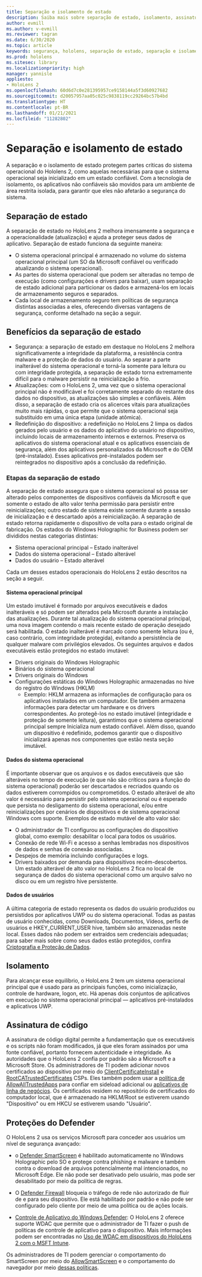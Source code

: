 ```yaml
---
title: Separação e isolamento de estado
description: Saiba mais sobre separação de estado, isolamento, assinatura de código e aplicativos de proteção no dispositivo de realidade misturada do HoloLens 2.
author: evmill
ms.author: v-evmill
ms.reviewer: tagran
ms.date: 6/30/2020
ms.topic: article
keywords: segurança, hololens, separação de estado, separação e isolamento de estado, hololens 2, hololens2, segurança, visão geral de segurança, arquitetura de segurança, arquitetura, arquitetura do hololens 2
ms.prod: hololens
ms.sitesec: library
ms.localizationpriority: high
manager: yannisle
appliesto:
- HoloLens 2
ms.openlocfilehash: 60d6d7c0e281395957ce9158144a5f3d60927682
ms.sourcegitcommit: d20057957aa05c025c9838119cc29264bc57b4bd
ms.translationtype: HT
ms.contentlocale: pt-BR
ms.lasthandoff: 01/21/2021
ms.locfileid: "11282802"
---
```

# Separação e isolamento de estado

A separação e o isolamento de estado protegem partes críticas do sistema operacional do Hololens 2, como aquelas necessárias para que o sistema operacional seja inicializado em um estado confiável. Com a tecnologia de isolamento, os aplicativos não confiáveis são movidos para um ambiente de área restrita isolada, para garantir que eles não afetarão a segurança do sistema.

## Separação de estado

A separação de estado no HoloLens 2 melhora imensamente a segurança e a operacionalidade (atualização) e ajuda a proteger seus dados de aplicativo.  Separação de estado funciona da seguinte maneira:
  * O sistema operacional principal é armazenado no volume do sistema operacional principal (um SO da Microsoft confiável ou verificado atualizando o sistema operacional).
  * As partes do sistema operacional que podem ser alteradas no tempo de execução (como configurações e drivers para baixar), usam separação de estado adicional para particionar os dados e armazená-los em locais de armazenamento seguros e separados.
  * Cada local de armazenamento seguro tem políticas de segurança distintas associadas a eles, oferecendo diversas vantagens de segurança, conforme detalhado na seção a seguir.

## Benefícios da separação de estado

  * Segurança: a separação de estado em destaque no HoloLens 2 melhora significativamente a integridade da plataforma, a resistência contra malware e a proteção de dados do usuário. Ao separar a parte inalterável do sistema operacional e torná-la somente para leitura ou com integridade protegida, a separação de estado torna extremamente difícil para o malware persistir na reinicialização a frio. 
  * Atualizações: com o HoloLens 2, uma vez que o sistema operacional principal não é modificável e foi corretamente separado do restante dos dados no dispositivo, as atualizações são simples e confiáveis.  Além disso, a separação de estado cria os alicerces vitais para atualizações muito mais rápidas, o que permite que o sistema operacional seja substituído em uma única etapa (unidade atômica).
  * Redefinição do dispositivo: a redefinição no HoloLens 2 limpa os dados gerados pelo usuário e os dados do aplicativo do usuário no dispositivo, incluindo locais de armazenamento internos e externos. Preserva os aplicativos do sistema operacional atual e os aplicativos essenciais de segurança, além dos aplicativos personalizados da Microsoft e do OEM (pré-instalado). Esses aplicativos pré-instalados podem ser reintegrados no dispositivo após a conclusão da redefinição.

### Etapas da separação de estado

A separação de estado assegura que o sistema operacional só possa ser alterado pelos componentes de dispositivos confiáveis da Microsoft e que somente o estado de alto valor tenha permissão para persistir entre reinicializações; outro estado de sistema existe somente durante a sessão de inicialização e é descartado após a reinicialização. A separação de estado retorna rapidamente o dispositivo de volta para o estado original de fabricação. Os estados do Windows Holographic for Business podem ser divididos nestas categorias distintas:
  * Sistema operacional principal – Estado inalterável
  * Dados do sistema operacional – Estado alterável 
  * Dados do usuário – Estado alterável

Cada um desses estados operacionais do HoloLens 2 estão descritos na seção a seguir.

#### Sistema operacional principal

Um estado imutável é formado por arquivos executáveis e dados inalteráveis e só podem ser alterados pela Microsoft durante a instalação das atualizações. Durante tal atualização do sistema operacional principal, uma nova imagem contendo o mais recente estado de operação desejado será habilitada.
O estado inalterável é marcado como somente leitura (ou é, caso contrário, com integridade protegida), evitando a persistência de qualquer malware com privilégios elevados. Os seguintes arquivos e dados executáveis estão protegidos no estado imutável:
  * Drivers originais do Windows Holographic
  * Binários do sistema operacional
  * Drivers originais do Windows
  * Configurações estáticas do Windows Holographic armazenadas no hive do registro do Windows (HKLM)
    * Exemplo: HKLM armazena as informações de configuração para os aplicativos instalados em um computador. Ele também armazena informações para detectar um hardware e os drivers correspondentes.
Ao protegê-los no estado imutável (integridade e proteção de somente leitura), garantimos que o sistema operacional principal sempre Inicializa num estado confiável. Além disso, quando um dispositivo é redefinido, podemos garantir que o dispositivo inicializará apenas nos componentes que estão nesta seção imutável. 

#### Dados do sistema operacional 

É importante observar que os arquivos e os dados executáveis que são alteráveis no tempo de execução (e que não são críticos para a função do sistema operacional) poderão ser descartados e recriados quando os dados estiverem corrompidos ou comprometidos. O estado alterável de alto valor é necessário para persistir pelo sistema operacional ou é esperado que persista no desligamento do sistema operacional, e/ou entre reinicializações por cenários de dispositivos e de sistema operacional Windows com suporte. Exemplos de estado mutável de alto valor são:
  * O administrador de TI configurou as configurações do dispositivo global, como exemplo: desabilitar o local para todos os usuários.
  * Conexão de rede Wi-Fi e acesso a senhas lembradas nos dispositivos de dados e senhas de conexão associadas.
  * Despejos de memória incluindo configurações e logs.
  * Drivers baixados por demanda para dispositivos recém-descobertos.
Um estado alterável de alto valor no HoloLens 2 fica no local de segurança de dados do sistema operacional como um arquivo salvo no disco ou em um registro hive persistente.

#### Dados de usuários

A última categoria de estado representa os dados do usuário produzidos ou persistidos por aplicativos UWP ou do sistema operacional. Todas as pastas de usuário conhecidas, como Downloads, Documentos, Vídeos, perfis de usuários e HKEY_CURRENT_USER hive, também são armazenadas neste local. Esses dados não podem ser extraídos sem credenciais adequadas; para saber mais sobre como seus dados estão protegidos, confira [Criptografia e Proteção de Dados](security-encryption-data-protection.md).

##  Isolamento

Para alcançar esse equilíbrio, o HoloLens 2 tem um sistema operacional principal que é usado para as principais funções, como inicialização, controle de hardware, logon, etc. Há apenas dois conjuntos de aplicativos em execução no sistema operacional principal — aplicativos pré-instalados e aplicativos UWP.

## Assinatura de código

A assinatura de código digital permite a fundamentação que os executáveis e os scripts não foram modificados, já que eles foram assinados por uma fonte confiável, portanto fornecem autenticidade e integridade. As autoridades que o HoloLens 2 confia por padrão são a Microsoft e a Microsoft Store. Os administradores de TI podem adicionar novos certificados ao dispositivo por meio do [ClientCertificateInstall](https://docs.microsoft.com/windows/client-management/mdm/clientcertificateinstall-csp) e [RootCATrustedCertificates](https://docs.microsoft.com/windows/client-management/mdm/rootcacertificates-csp) CSPs. Eles também podem usar a [política de AllowAllTrustedApps](https://docs.microsoft.com/windows/client-management/mdm/policy-csp-applicationmanagement#applicationmanagement-allowalltrustedapps) para confiar em sideload adicional ou [aplicativos de linha de negócios](https://docs.microsoft.com/intune/apps/lob-apps-windows). Os certificados residem no repositório de certificados do computador local, que é armazenado na HKLM/Root se estiverem usando "Dispositivo" ou em HKCU se estiverem usando "Usuário".

## Proteções do Defender
O HoloLens 2 usa os serviços Microsoft para conceder aos usuários um nível de segurança avançado:

* o [Defender SmartScreen](https://docs.microsoft.com/windows/security/threat-protection/microsoft-defender-smartscreen/microsoft-defender-smartscreen-overview) é habilitado automaticamente no Windows Holographic pelo SO e protege contra phishing e malware e também contra o download de arquivos potencialmente mal intencionados, no Microsoft Edge. Ele não pode ser desativado pelo usuário, mas pode ser desabilitado por meio da política de regras.

* O [Defender Firewall](https://docs.microsoft.com/windows/security/threat-protection/windows-firewall/windows-firewall-with-advanced-security) bloqueia o tráfego de rede não autorizado de fluir de e para seu dispositivo. Ele está habilitado por padrão e não pode ser configurado pelo cliente por meio de uma política ou de ações locais. 

* [Controle de Aplicativo do Windows Defender](https://docs.microsoft.com/windows/security/threat-protection/windows-defender-application-control/wdac-and-applocker-overview): O HoloLens 2 oferece suporte WDAC que permite que o administrador de TI fazer o push de políticas de controle de aplicativo para o dispositivo. Mais informações podem ser encontradas no [Uso de WDAC em dispositivos do HoloLens 2 com o MSFT Intune](https://docs.microsoft.com/mem/intune/configuration/custom-profile-hololens). 

Os administradores de TI podem gerenciar o comportamento do SmartScreen por meio do [AllowSmartScreen](https://docs.microsoft.com/windows/client-management/mdm/policy-csp-browser#browser-allowsmartscreen) e o comportamento do navegador por meio [dessas políticas](https://docs.microsoft.com/windows/client-management/mdm/policy-csps-supported-by-hololens2). 

